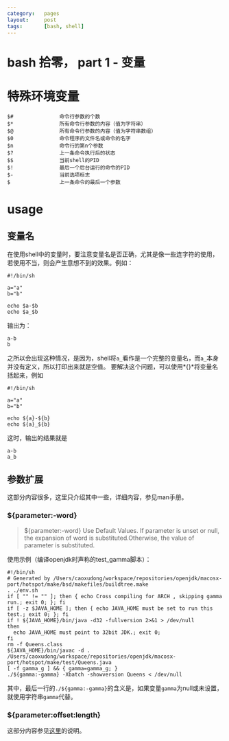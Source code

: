 ```yaml
---
category:   pages
layout:     post
tags:       [bash, shell]
---
```



bash 拾零， part 1 - 变量
================



# 特殊环境变量

    $#               命令行参数的个数
    $*               所有命令行参数的内容（值为字符串）
    $@               所有命令行参数的内容（值为字符串数组）
    $0               命令程序的文件名或命令的名字
    $n               命令行的第n个参数
    $?               上一条命令执行后的状态
    $$               当前shell的PID
    $!               最后一个后台运行的命令的PID
    $-               当前选项标志
    $                上一条命令的最后一个参数
    

# usage

## 变量名

在使用shell中的变量时，要注意变量名是否正确，尤其是像一些连字符的使用，若使用不当，则会产生意想不到的效果。例如：

    #!/bin/sh
    
    a="a"
    b="b"
    
    echo $a-$b
    echo $a_$b
    

输出为：

    a-b
    b
    

之所以会出现这种情况，是因为，shell将`a_`看作是一个完整的变量名，而`a_`本身并没有定义，所以打印出来就是空值。 要解决这个问题，可以使用*{}*将变量名括起来，例如

    #!/bin/sh
    
    a="a"
    b="b"
    
    echo ${a}-${b}
    echo ${a}_${b}
    

这时，输出的结果就是

    a-b
    a_b


## 参数扩展

这部分内容很多，这里只介绍其中一些，详细内容，参见man手册。

### ${parameter:-word}

>${parameter:-word}
>    Use Default Values.  If parameter is unset or null, the expansion of word  is  substituted.Otherwise, the value of parameter is substituted.

使用示例（编译openjdk时声称的test_gamma脚本）：

	#!/bin/sh
    # Generated by /Users/caoxudong/workspace/repositories/openjdk/macosx-port/hotspot/make/bsd/makefiles/buildtree.make
    . ./env.sh
    if [ "" != "" ]; then { echo Cross compiling for ARCH , skipping gamma run.; exit 0; }; fi
    if [ -z $JAVA_HOME ]; then { echo JAVA_HOME must be set to run this test.; exit 0; }; fi
    if ! ${JAVA_HOME}/bin/java -d32 -fullversion 2>&1 > /dev/null
    then
      echo JAVA_HOME must point to 32bit JDK.; exit 0;
    fi
    rm -f Queens.class
    ${JAVA_HOME}/bin/javac -d . /Users/caoxudong/workspace/repositories/openjdk/macosx-port/hotspot/make/test/Queens.java
    [ -f gamma_g ] && { gamma=gamma_g; }
    ./${gamma:-gamma} -Xbatch -showversion Queens < /dev/null

其中，最后一行的`./${gamma:-gamma}`的含义是，如果变量`gamma`为null或未设置，就使用字符串`gamma`代替。

### ${parameter:offset:length}

这部分内容参见[这里][1]的说明。

    



[1]:    /post/bash_miscellaneous_part4_string#substring

